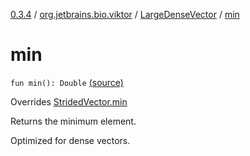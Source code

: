 [0.3.4](../../index.md) / [org.jetbrains.bio.viktor](../index.md) / [LargeDenseVector](index.md) / [min](.)

# min

`fun min(): Double` [(source)](https://github.com/JetBrains-Research/viktor/blob/0.3.4/src/main/kotlin/org/jetbrains/bio/viktor/DenseVector.kt#L70)

Overrides [StridedVector.min](../-strided-vector/min.md)

Returns the minimum element.

Optimized for dense vectors.

